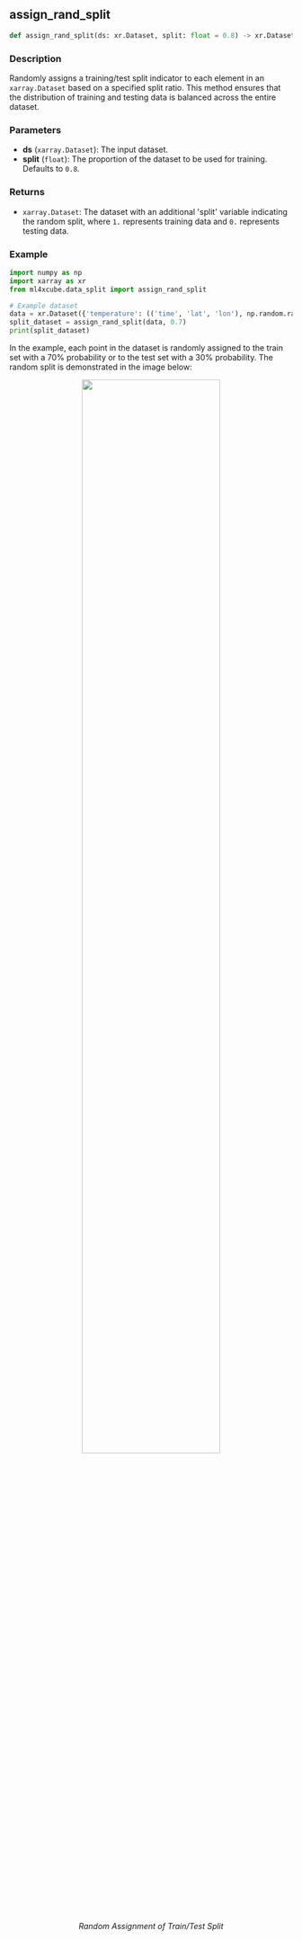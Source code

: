 ## assign_rand_split

```python
def assign_rand_split(ds: xr.Dataset, split: float = 0.8) -> xr.Dataset
```

### Description
Randomly assigns a training/test split indicator to each element in an `xarray.Dataset` based on a specified split ratio. This method ensures that the distribution of training and testing data is balanced across the entire dataset.

### Parameters
- **ds** (`xarray.Dataset`): The input dataset.
- **split** (`float`):  The proportion of the dataset to be used for training. Defaults to `0.8`.

### Returns
- `xarray.Dataset`: The dataset with an additional 'split' variable indicating the random split, where `1.` represents training data and `0.` represents testing data.


### Example

```python
import numpy as np
import xarray as xr
from ml4xcube.data_split import assign_rand_split

# Example dataset
data = xr.Dataset({'temperature': (('time', 'lat', 'lon'), np.random.rand(10, 2, 3))})
split_dataset = assign_rand_split(data, 0.7)
print(split_dataset)
```

In the example, each point in the dataset is randomly assigned to the train set with a 70% probability or to the test set 
with a 30% probability. The random split is demonstrated in the image below:

<p align="center">
<img src="../../train_test_assignment_rnd.png" width="70%" height="70%">
</p>
<p align = "center"><i>
Random Assignment of Train/Test Split</i>
</p>